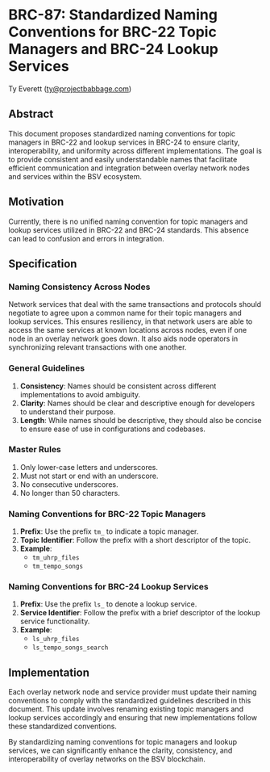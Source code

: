 # BRC-87: Standardized Naming Conventions for BRC-22 Topic Managers and BRC-24 Lookup Services

Ty Everett (ty@projectbabbage.com)

## Abstract

This document proposes standardized naming conventions for topic managers in BRC-22 and lookup services in BRC-24 to ensure clarity, interoperability, and uniformity across different implementations. The goal is to provide consistent and easily understandable names that facilitate efficient communication and integration between overlay network nodes and services within the BSV ecosystem.

## Motivation

Currently, there is no unified naming convention for topic managers and lookup services utilized in BRC-22 and BRC-24 standards. This absence can lead to confusion and errors in integration.

## Specification

### Naming Consistency Across Nodes

Network services that deal with the same transactions and protocols should negotiate to agree upon a common name for their topic managers and lookup services. This ensures resiliency, in that network users are able to access the same services at known locations across nodes, even if one node in an overlay network goes down. It also aids node operators in synchronizing relevant transactions with one another.

### General Guidelines

1.  **Consistency**: Names should be consistent across different implementations to avoid ambiguity.
2.  **Clarity**: Names should be clear and descriptive enough for developers to understand their purpose.
3.  **Length**: While names should be descriptive, they should also be concise to ensure ease of use in configurations and codebases.

### Master Rules

1. Only lower-case letters and underscores.
2. Must not start or end with an underscore.
3. No consecutive underscores.
4. No longer than 50 characters.

### Naming Conventions for BRC-22 Topic Managers

1.  **Prefix**: Use the prefix `tm_` to indicate a topic manager.
2.  **Topic Identifier**: Follow the prefix with a short descriptor of the topic.
3.  **Example**:
    -   `tm_uhrp_files`
    -   `tm_tempo_songs`

### Naming Conventions for BRC-24 Lookup Services

1.  **Prefix**: Use the prefix `ls_` to denote a lookup service.
2.  **Service Identifier**: Follow the prefix with a brief descriptor of the lookup service functionality.
3.  **Example**:
    -   `ls_uhrp_files`
    -   `ls_tempo_songs_search`

## Implementation

Each overlay network node and service provider must update their naming conventions to comply with the standardized guidelines described in this document. This update involves renaming existing topic managers and lookup services accordingly and ensuring that new implementations follow these standardized conventions.

By standardizing naming conventions for topic managers and lookup services, we can significantly enhance the clarity, consistency, and interoperability of overlay networks on the BSV blockchain.